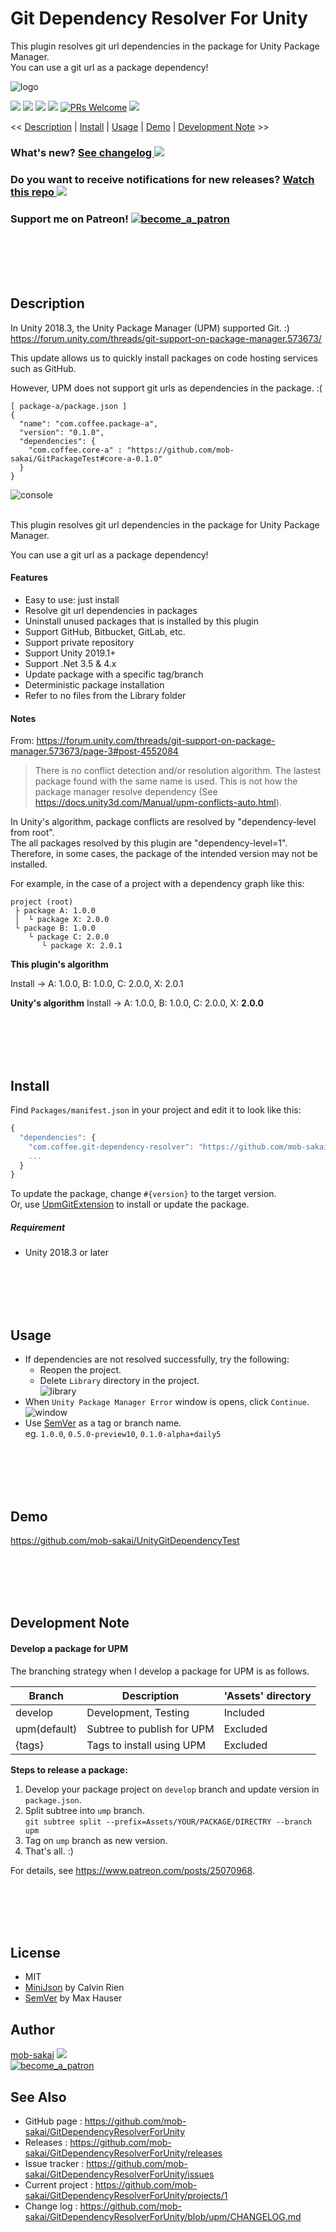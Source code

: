 Git Dependency Resolver For Unity
===

This plugin resolves git url dependencies in the package for Unity Package Manager.  
You can use a git url as a package dependency!

![logo](https://user-images.githubusercontent.com/12690315/57779067-636a7e00-7760-11e9-8f4a-06bbaee402e8.png)

[![](https://img.shields.io/github/release/mob-sakai/GitDependencyResolverForUnity.svg?label=latest%20version)](https://github.com/mob-sakai/GitDependencyResolverForUnity/releases)
[![](https://img.shields.io/github/release-date/mob-sakai/GitDependencyResolverForUnity.svg)](https://github.com/mob-sakai/GitDependencyResolverForUnity/releases)
![](https://img.shields.io/badge/unity-2018%20or%20later-green.svg)
[![](https://img.shields.io/github/license/mob-sakai/GitDependencyResolverForUnity.svg)](https://github.com/mob-sakai/GitDependencyResolverForUnity/blob/upm/LICENSE.txt)
[![PRs Welcome](https://img.shields.io/badge/PRs-welcome-orange.svg)](http://makeapullrequest.com)
[![](https://img.shields.io/twitter/follow/mob_sakai.svg?label=Follow&style=social)](https://twitter.com/intent/follow?screen_name=mob_sakai)

<< [Description](#Description) | [Install](#install) | [Usage](#usage) | [Demo](#demo) | [Development Note](#development-note) >>

### What's new? [See changelog ![](https://img.shields.io/github/release-date/mob-sakai/GitDependencyResolverForUnity.svg?label=last%20updated)](https://github.com/mob-sakai/GitDependencyResolverForUnity/blob/upm/CHANGELOG.md)
### Do you want to receive notifications for new releases? [Watch this repo ![](https://img.shields.io/github/watchers/mob-sakai/GitDependencyResolverForUnity.svg?style=social&label=Watch)](https://github.com/mob-sakai/GitDependencyResolverForUnity/subscription)
### Support me on Patreon! [![become_a_patron](https://user-images.githubusercontent.com/12690315/50731629-3b18b480-11ad-11e9-8fad-4b13f27969c1.png)](https://www.patreon.com/join/2343451?)



<br><br><br><br>
## Description

In Unity 2018.3, the Unity Package Manager (UPM) supported Git. :)  
https://forum.unity.com/threads/git-support-on-package-manager.573673/

This update allows us to quickly install packages on code hosting services such as GitHub.

However, UPM does not support git urls as dependencies in the package. :(

```
[ package-a/package.json ]
{
  "name": "com.coffee.package-a",
  "version": "0.1.0",
  "dependencies": {
    "com.coffee.core-a" : "https://github.com/mob-sakai/GitPackageTest#core-a-0.1.0"
  }
}
```
![console](https://user-images.githubusercontent.com/12690315/57829436-e84daa00-77e9-11e9-84af-f5e46b1f0f02.png)


<br>
This plugin resolves git url dependencies in the package for Unity Package Manager.

You can use a git url as a package dependency!


#### Features

* Easy to use: just install
* Resolve git url dependencies in packages
* Uninstall unused packages that is installed by this plugin
* Support GitHub, Bitbucket, GitLab, etc.
* Support private repository
* Support Unity 2019.1+
* Support .Net 3.5 & 4.x
* Update package with a specific tag/branch
* Deterministic package installation
* Refer to no files from the Library folder


#### Notes

From: https://forum.unity.com/threads/git-support-on-package-manager.573673/page-3#post-4552084

> There is no conflict detection and/or resolution algorithm.
> The lastest package found with the same name is used.
> This is not how the package manager resolve dependency (See https://docs.unity3d.com/Manual/upm-conflicts-auto.html).

In Unity's algorithm, package conflicts are resolved by "dependency-level from root".  
The all packages resolved by this plugin are "dependency-level=1".  
Therefore, in some cases, the package of the intended version may not be installed.

For example, in the case of a project with a dependency graph like this:

```
project (root)
 ├ package A: 1.0.0 
 │  └ package X: 2.0.0
 └ package B: 1.0.0
    └ package C: 2.0.0
       └ package X: 2.0.1
```

**This plugin's algorithm**

Install -> A: 1.0.0, B: 1.0.0, C: 2.0.0, X: 2.0.1

**Unity's algorithm**
Install -> A: 1.0.0, B: 1.0.0, C: 2.0.0, X: **2.0.0**



<br><br><br><br>
## Install

Find `Packages/manifest.json` in your project and edit it to look like this:
```js
{
  "dependencies": {
    "com.coffee.git-dependency-resolver": "https://github.com/mob-sakai/GitDependencyResolverForUnity.git#1.1.3",
    ...
  }
}
```
To update the package, change `#{version}` to the target version.  
Or, use [UpmGitExtension](https://github.com/mob-sakai/UpmGitExtension.git) to install or update the package.


##### Requirement

* Unity 2018.3 or later



<br><br><br><br>
## Usage

* If dependencies are not resolved successfully, try the following:
    * Reopen the project.
    * Delete `Library` directory in the project.  
![library](https://user-images.githubusercontent.com/12690315/57830868-690ea500-77ee-11e9-9e47-4a9794d77da8.png)
* When `Unity Package Manager Error` window is opens, click `Continue`.  
![window](https://user-images.githubusercontent.com/12690315/57823865-08726e80-77d4-11e9-8203-46bf22d504d9.png)
* Use [SemVer](https://semver.org/) as a tag or branch name.  
eg. `1.0.0`, `0.5.0-preview10`, `0.1.0-alpha+daily5`   



<br><br><br><br>
## Demo

https://github.com/mob-sakai/UnityGitDependencyTest



<br><br><br><br>
## Development Note

#### Develop a package for UPM

The branching strategy when I develop a package for UPM is as follows.

|Branch|Description|'Assets' directory|
|-|-|-|
|develop|Development, Testing|Included|
|upm(default)|Subtree to publish for UPM|Excluded|
|{tags}|Tags to install using UPM|Excluded|

**Steps to release a package:**
1. Develop your package project on `develop` branch and update version in `package.json`.
2. Split subtree into `ump` branch.  
`git subtree split --prefix=Assets/YOUR/PACKAGE/DIRECTRY --branch upm`
3. Tag on `ump` branch as new version.
4. That's all. :)

For details, see https://www.patreon.com/posts/25070968.



<br><br><br><br>
## License

* MIT
* [MiniJson](https://gist.github.com/darktable/1411710) by Calvin Rien
* [SemVer](https://github.com/maxhauser/semver) by Max Hauser



## Author

[mob-sakai](https://github.com/mob-sakai)
[![](https://img.shields.io/twitter/follow/mob_sakai.svg?label=Follow&style=social)](https://twitter.com/intent/follow?screen_name=mob_sakai)  
[![become_a_patron](https://user-images.githubusercontent.com/12690315/50731615-ce9db580-11ac-11e9-964f-e0423533dc69.png)](https://www.patreon.com/join/2343451?)



## See Also

* GitHub page : https://github.com/mob-sakai/GitDependencyResolverForUnity
* Releases : https://github.com/mob-sakai/GitDependencyResolverForUnity/releases
* Issue tracker : https://github.com/mob-sakai/GitDependencyResolverForUnity/issues
* Current project : https://github.com/mob-sakai/GitDependencyResolverForUnity/projects/1
* Change log : https://github.com/mob-sakai/GitDependencyResolverForUnity/blob/upm/CHANGELOG.md
